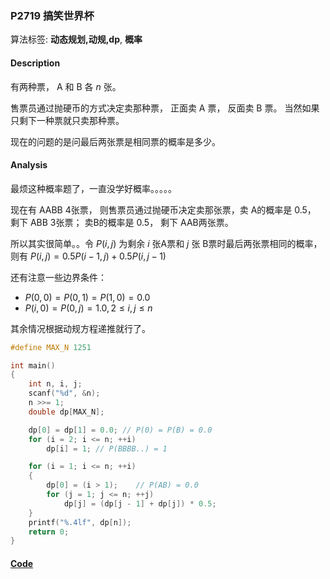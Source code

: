 ### P2719 搞笑世界杯

算法标签: **动态规划,动规,dp**, **概率**


#### Description

有两种票， A 和 B 各 $n$ 张。

售票员通过抛硬币的方式决定卖那种票， 正面卖 A 票， 反面卖 B 票。 当然如果只剩下一种票就只卖那种票。

现在的问题的是问最后两张票是相同票的概率是多少。

#### Analysis

最烦这种概率题了，一直没学好概率。。。。。

现在有  AABB 4张票， 则售票员通过抛硬币决定卖那张票，卖 A的概率是 0.5， 剩下 ABB 3张票； 卖B的概率是 0.5， 剩下 AAB两张票。

所以其实很简单。。令 $P(i, j)$ 为剩余 $i$ 张A票和 $j$ 张 B票时最后两张票相同的概率， 则有 $P(i, j) = 0.5 P(i - 1, j) + 0.5P(i, j - 1)$

还有注意一些边界条件：

- $P(0, 0) = P(0, 1) = P(1, 0) = 0.0$
- $P(i, 0) = P(0, j) = 1.0,  2 \leq i, j \leq n$

其余情况根据动规方程递推就行了。

```cpp
#define MAX_N 1251

int main()
{
    int n, i, j;
    scanf("%d", &n);
    n >>= 1;
    double dp[MAX_N];

    dp[0] = dp[1] = 0.0; // P(0) = P(B) = 0.0
    for (i = 2; i <= n; ++i)
        dp[i] = 1; // P(BBBB..) = 1

    for (i = 1; i <= n; ++i)
    {
        dp[0] = (i > 1);    // P(AB) = 0.0
        for (j = 1; j <= n; ++j)
            dp[j] = (dp[j - 1] + dp[j]) * 0.5;
    }
    printf("%.4lf", dp[n]);
    return 0;
}
```


#### [Code](../cpp/p2719.cpp) 

